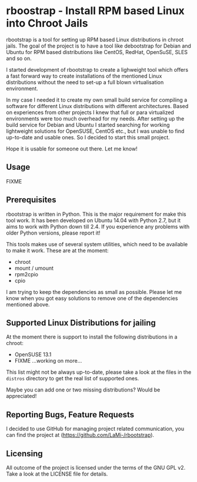 # rboostrap - Install RPM based Linux into Chroot Jails

rbootstrap is a tool for setting up RPM based Linux distributions in chroot
jails. The goal of the project is to have a tool like debootstrap for Debian and
Ubuntu for RPM based distributions like CentOS, RedHat, OpenSuSE, SLES and so on.

I started development of rbootstrap to create a lighweight tool which offers a
fast forward way to create installations of the mentioned Linux distributions
without the need to set-up a full blown virtualisation environment.

In my case I needed it to create my own small build service for compiling a
software for different Linux distributions with different architectures. Based
on experiences from other projects I knew that full or para virtualized
environments were too much overhead for my needs. After setting up the build
service for Debian and Ubuntu I started searching for working lightweight
solutions for OpenSUSE, CentOS etc., but I was unable to find up-to-date and
usable ones. So I decided to start this small project.

Hope it is usable for someone out there. Let me know!

## Usage

FIXME

## Prerequisites

rbootstrap is written in Python. This is the major requirement for make this
tool work. It has been developed on Ubuntu 14.04 with Python 2.7, but it aims
to work with Python down till 2.4. If you experience any problems with older
Python versions, please report it!

This tools makes use of several system utilities, which need to be available
to make it work. These are at the moment:

* chroot
* mount / umount
* rpm2cpio
* cpio

I am trying to keep the dependencies as small as possible. Please let me know
when you got easy solutions to remove one of the dependencies mentioned above.

## Supported Linux Distributions for jailing

At the moment there is support to install the following distributions in a chroot:

* OpenSUSE 13.1
* FIXME ...working on more...

This list might not be always up-to-date, please take a look at the files
in the `distros` directory to get the real list of supported ones.

Maybe you can add one or two missing distributions? Would be appreciated!

## Reporting Bugs, Feature Requests

I decided to use GitHub for managing project related communication, you
can find the project at (https://github.com/LaMi-/rbootstrap).

## Licensing

All outcome of the project is licensed under the terms of the GNU GPL v2.
Take a look at the LICENSE file for details.
